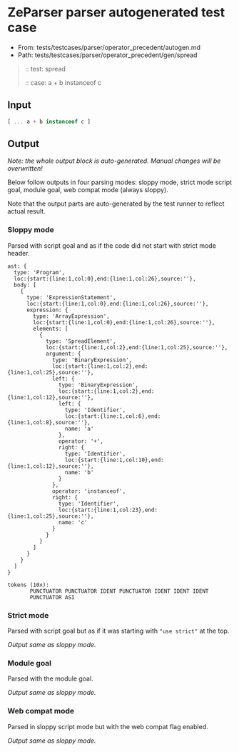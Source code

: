 # ZeParser parser autogenerated test case

- From: tests/testcases/parser/operator_precedent/autogen.md
- Path: tests/testcases/parser/operator_precedent/gen/spread

> :: test: spread
>
> :: case: a + b instanceof c

## Input


`````js
[ ... a + b instanceof c ]
`````

## Output

_Note: the whole output block is auto-generated. Manual changes will be overwritten!_

Below follow outputs in four parsing modes: sloppy mode, strict mode script goal, module goal, web compat mode (always sloppy).

Note that the output parts are auto-generated by the test runner to reflect actual result.

### Sloppy mode

Parsed with script goal and as if the code did not start with strict mode header.

`````
ast: {
  type: 'Program',
  loc:{start:{line:1,col:0},end:{line:1,col:26},source:''},
  body: [
    {
      type: 'ExpressionStatement',
      loc:{start:{line:1,col:0},end:{line:1,col:26},source:''},
      expression: {
        type: 'ArrayExpression',
        loc:{start:{line:1,col:0},end:{line:1,col:26},source:''},
        elements: [
          {
            type: 'SpreadElement',
            loc:{start:{line:1,col:2},end:{line:1,col:25},source:''},
            argument: {
              type: 'BinaryExpression',
              loc:{start:{line:1,col:2},end:{line:1,col:25},source:''},
              left: {
                type: 'BinaryExpression',
                loc:{start:{line:1,col:2},end:{line:1,col:12},source:''},
                left: {
                  type: 'Identifier',
                  loc:{start:{line:1,col:6},end:{line:1,col:8},source:''},
                  name: 'a'
                },
                operator: '+',
                right: {
                  type: 'Identifier',
                  loc:{start:{line:1,col:10},end:{line:1,col:12},source:''},
                  name: 'b'
                }
              },
              operator: 'instanceof',
              right: {
                type: 'Identifier',
                loc:{start:{line:1,col:23},end:{line:1,col:25},source:''},
                name: 'c'
              }
            }
          }
        ]
      }
    }
  ]
}

tokens (10x):
       PUNCTUATOR PUNCTUATOR IDENT PUNCTUATOR IDENT IDENT IDENT
       PUNCTUATOR ASI
`````

### Strict mode

Parsed with script goal but as if it was starting with `"use strict"` at the top.

_Output same as sloppy mode._

### Module goal

Parsed with the module goal.

_Output same as sloppy mode._

### Web compat mode

Parsed in sloppy script mode but with the web compat flag enabled.

_Output same as sloppy mode._
